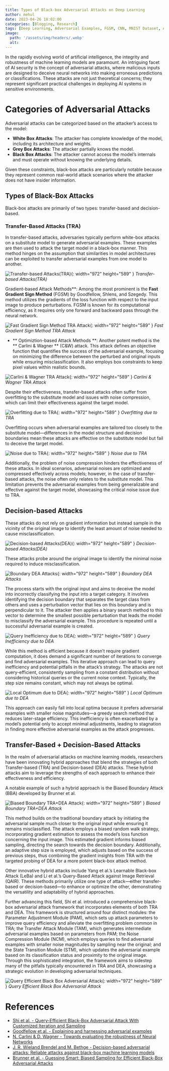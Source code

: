 ```yaml
---
title: Types of Black-box Adversarial Attacks on Deep Learning
author: mehul
date: 2023-04-26 18:02:00
categories: [Blogging, Research]
tags: [Deep Learning, Adversarial Examples, FGSM, CNN, MNIST Dataset, Adversarial Training, Image Classification]
image:
  path: '/assets/img/headers/.webp'
  alt:
---
```


In the rapidly evolving world of artificial intelligence, the integrity and robustness of machine learning models are paramount. An intriguing facet of AI security is the concept of adversarial attacks, where malicious inputs are designed to deceive neural networks into making erroneous predictions or classifications. These attacks are not just theoretical concerns; they represent significant practical challenges in deploying AI systems in sensitive environments.

# Categories of Adversarial Attacks

Adversarial attacks can be categorized based on the attacker’s access to the model:

- **White Box Attacks**: The attacker has complete knowledge of the model, including its architecture and weights.
- **Grey Box Attacks**: The attacker partially knows the model.
- **Black Box Attacks**: The attacker cannot access the model’s internals and must operate without knowing the underlying details.

Given these constraints, black-box attacks are particularly notable because they represent common real-world attack scenarios where the attacker does not have insider information.

## Types of Black-Box Attacks

Black-box attacks are primarily of two types: transfer-based and decision-based.

### Transfer-Based Attacks (TRA)

In transfer-based attacks, adversaries typically perform white-box attacks on a substitute model to generate adversarial examples. These examples are then used to attack the target model in a black-box manner. This method hinges on the assumption that similarities in model architectures can be exploited to transfer adversarial examples from one model to another.

![Transfer-based Attacks(TRA)](/assets/img/posts/types-of-adv-1.png){: width="972" height="589" } *Transfer-based Attacks(TRA)*

Gradient-based Attack Methods**: Among the most prominent is the **Fast Gradient Sign Method** (FGSM) by Goodfellow, Shlens, and Szegedy. This method utilizes the gradients of the loss function with respect to the input image to produce perturbations. FGSM is known for its computational efficiency, as it requires only one forward and backward pass through the neural network.

![Fast Gradient Sign Method TRA Attack](/assets/img/posts/types-of-adv-7.png){: width="972" height="589" } *Fast Gradient Sign Method TRA Attack*

- ** Optimiztion-based Attack Methods **: Another potent method is the ** Carlini & Wagner ** (C&W) attack. This attack defines an objective function that quantifies the success of the adversarial example, focusing on minimizing the difference between the perturbed and original inputs while ensuring misclassification. It also employs box constraints to keep pixel values within realistic bounds.

![Carlini & Wagner TRA Attack](/assets/img/posts/types-of-adv-8.png){: width="972" height="589" } *Carlini & Wagner TRA Attack*

Despite their effectiveness, transfer-based attacks often suffer from overfitting to the substitute model and issues with noise compression, which can limit their effectiveness against the target model.

![Overfitting due to TRA](/assets/img/posts/types-of-adv-2.png){: width="972" height="589" } *Overfitting due to TRA*

Overfitting occurs when adversarial examples are tailored too closely to the substitute model—differences in the model structure and decision boundaries mean these attacks are effective on the substitute model but fail to deceive the target model.

![Noise due to TRA](/assets/img/posts/types-of-adv-3.png){: width="972" height="589" } *Noise due to TRA*

Additionally, the problem of noise compression hinders the effectiveness of these attacks. In ideal scenarios, adversarial noises are optimized and compressed effectively across models; however, in the case of transfer-based attacks, the noise often only relates to the substitute model. This limitation prevents the adversarial examples from being generalizable and effective against the target model, showcasing the critical noise issue due to TRA.

## Decision-based Attacks
These attacks do not rely on gradient information but instead sample in the vicinity of the original image to identify the least amount of noise needed to cause misclassification.

![Decision-based Attacks(DEA)](/assets/img/posts/types-of-adv-4.png){: width="972" height="589" } *Decision-based Attacks(DEA)*

These attacks probe around the original image to identify the minimal noise required to induce misclassification.

![Boundary DEA Attacks](/assets/img/posts/types-of-adv-9.png){: width="972" height="589" } *Boundary DEA Attacks*

The process starts with the original input and aims to deceive the model into incorrectly classifying the input into a target category. It involves identifying the decision boundary that separates the target class from others and uses a perturbation vector that lies on this boundary and is perpendicular to it. The attacker then applies a binary search method to this vector to determine the smallest possible perturbation that leads the model to misclassify the adversarial example. This procedure is repeated until a successful adversarial example is created.

![Query Inefficiency due to DEA](/assets/img/posts/types-of-adv-5.png){: width="972" height="589" } *Query Inefficiency due to DEA*

While this method is efficient because it doesn’t require gradient computation, it does demand a significant number of iterations to converge and find adversarial examples. This iterative approach can lead to query inefficiency and potential pitfalls in the attack’s strategy. The attacks are not query-efficient, consistently sampling from a constant distribution without considering historical queries or the current noise context. Typically, the step size remains constant, which may not always be optimal.

![Local Optimum due to DEA](/assets/img/posts/types-of-adv-6.png){: width="972" height="589" } *Local Optimum due to DEA*

This approach can easily fall into local optima because it prefers adversarial examples with smaller noise magnitudes—a greedy search method that reduces later-stage efficiency. This inefficiency is often exacerbated by a model’s potential only to accept minimal adjustments, leading to stagnation in finding more effective adversarial examples as the attack progresses.

## Transfer-Based + Decision-Based Attacks

In the realm of adversarial attacks on machine learning models, researchers have been innovating hybrid approaches that blend the strategies of both Transfer-based (TRA) and Decision-based (DEA) attacks. These hybrid attacks aim to leverage the strengths of each approach to enhance their effectiveness and efficiency.

A notable example of such a hybrid approach is the Biased Boundary Attack (BBA) developed by Brunner et al.

![Biased Boundary TRA+DEA Attack](/assets/img/posts/types-of-adv-10.png){: width="972" height="589" } *Biased Boundary TRA+DEA Attack*

This method builds on the traditional boundary attack by initiating the adversarial sample much closer to the original input while ensuring it remains misclassified. The attack employs a biased random walk strategy, incorporating gradient estimation to assess the model’s loss function concerning the input image. This estimated gradient informs biased sampling, directing the search towards the decision boundary. Additionally, an adaptive step size is employed, which adjusts based on the success of previous steps, thus combining the gradient insights from TRA with the targeted probing of DEA for a more potent black-box attack method.

Other innovative hybrid attacks include Yang et al.’s Learnable Black-box Attack (LeBa) and Li et al.’s Query-Based Attack against Image Retrieval (QAIR). These methods primarily utilize one type of attack—either transfer-based or decision-based—to enhance or optimize the other, demonstrating the versatility and adaptability of hybrid approaches.

Further advancing this field, Shi et al. introduced a comprehensive black-box adversarial attack framework that incorporates elements of both TRA and DEA. This framework is structured around four distinct modules: the Parameter Adjustment Module (PAM), which sets up attack parameters to improve query efficiency and alleviate the overfitting problem common in TRA; the Transfer Attack Module (TAM), which generates intermediate adversarial examples based on parameters from PAM; the Noise Compression Module (NCM), which employs queries to find adversarial examples with smaller noise magnitudes by sampling near the original; and the State Transition Module (STM), which updates the adversarial example based on its classification status and proximity to the original image. Through this sophisticated integration, the framework aims to sidestep many of the pitfalls typically encountered in TRA and DEA, showcasing a strategic evolution in developing adversarial techniques.

![Query Efficient Black Box Adversarial Attack](/assets/img/posts/types-of-adv-11.png){: width="972" height="589" } *Query Efficient Black Box Adversarial Attack*

# References

- [Shi et al. - Query-Efficient Black-Box Adversarial Attack With Customized Iteration and Sampling](https://ieeexplore.ieee.org/document/9762566)
- [Goodfellow et al. - Explaining and harnessing adversarial examples](https://arxiv.org/abs/1412.6572)
- [N. Carlini & D. Wagner - Towards evaluating the robustness of Neural Networks](https://arxiv.org/abs/1608.04644)
- [J. R. Wieland Brendel and M. Bethge - Decision-based adversarial attacks: Reliable attacks against black-box machine learning models](https://arxiv.org/abs/1712.04248)
- [Brunner et al. - Guessing Smart: Biased Sampling for Efficient Black-Box Adversarial Attacks](https://ieeexplore.ieee.org/document/9008375)
